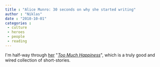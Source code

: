 ```yaml
---
title : "Alice Munro: 30 seconds on why she started writing"
author : "Niklas"
date : "2010-10-01"
categories : 
 - culture
 - heroes
 - people
 - reading
---
```


I'm half-way through [her](http://en.wikipedia.org/wiki/Alice%20Munro) "_[Too Much Happiness](http://en.wikipedia.org/wiki/Too%20Much%20Happiness)_", which is a truly good and wired collection of short-stories.
